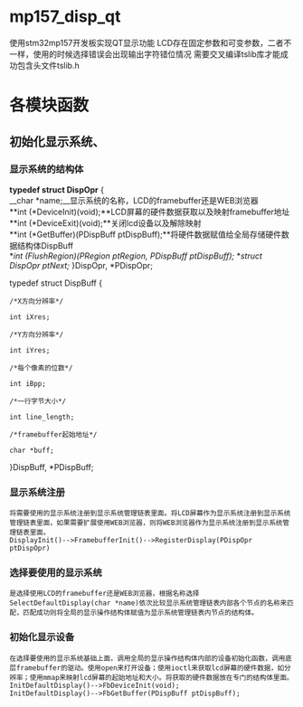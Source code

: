 # mp157_disp_qt
使用stm32mp157开发板实现QT显示功能
LCD存在固定参数和可变参数，二者不一样，使用的时候选择错误会出现输出字符错位情况
需要交叉编译tslib库才能成功包含头文件tslib.h

# 各模块函数
## 初始化显示系统、
### 显示系统的结构体
__typedef struct DispOpr__
{\
    __char *name;__显示系统的名称，LCD的framebuffer还是WEB浏览器\
    **int (*DeviceInit)(void);**LCD屏幕的硬件数据获取以及映射framebuffer地址\
    **int (*DeviceExit)(void);**关闭lcd设备以及解除映射\
    **int (*GetBuffer)(PDispBuff ptDispBuff);**将硬件数据赋值给全局存储硬件数据结构体DispBuff\
    **int (*FlushRegion)(PRegion ptRegion, PDispBuff ptDispBuff);**
    **struct DispOpr *ptNext;**
}DispOpr, *PDispOpr;

typedef struct DispBuff 
{

    /*X方向分辨率*/

    int iXres;

    /*Y方向分辨率*/

    int iYres;

    /*每个像素的位数*/
    
    int iBpp;
    
    /*一行字节大小*/

    int line_length;
    
    /*framebuffer起始地址*/

    char *buff;
    
}DispBuff, *PDispBuff;

### 显示系统注册
    将需要使用的显示系统注册到显示系统管理链表里面。将LCD屏幕作为显示系统注册到显示系统管理链表里面，如果需要扩展使用WEB浏览器，则将WEB浏览器作为显示系统注册到显示系统管理链表里面。
    DisplayInit()-->FramebufferInit()-->RegisterDisplay(PDispOpr ptDispOpr)

### 选择要使用的显示系统
    是选择使用LCD的framebuffer还是WEB浏览器，根据名称选择SelectDefaultDisplay(char *name)依次比较显示系统管理链表内部各个节点的名称来匹配，匹配成功则将全局的显示操作结构体赋值为显示系统管理链表内节点的结构体。

### 初始化显示设备
    在选择要使用的显示系统基础上面，调用全局的显示操作结构体内部的设备初始化函数，调用底层framebuffer的驱动。使用open来打开设备；使用ioctl来获取lcd屏幕的硬件数据，如分辨率；使用mmap来映射lcd屏幕的起始地址和大小。将获取的硬件数据放在专门的结构体里面。
    InitDefaultDisplay()-->FbDeviceInit(void);
    InitDefaultDisplay()-->FbGetBuffer(PDispBuff ptDispBuff);


